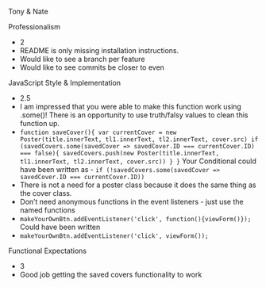 Tony & Nate 

Professionalism 
* 2
* README is only missing installation instructions.
* Would like to see a branch per feature
* Would like to see commits be closer to even 


JavaScript Style & Implementation

* 2.5
* I am impressed that you were able to make this function work using .some()! There is an opportunity to use truth/falsy values to clean this function up.
* `function saveCover(){
  var currentCover = new Poster(title.innerText, tl1.innerText, tl2.innerText, cover.src)
  if (savedCovers.some(savedCover => savedCover.ID === currentCover.ID) === false){
    savedCovers.push(new Poster(title.innerText, tl1.innerText, tl2.innerText, cover.src))
  }
}`
Your Conditional could have been written as - `if (!savedCovers.some(savedCover => savedCover.ID === currentCover.ID))`
* There is not a need for a poster class because it does the same thing as the cover class.
* Don’t need anonymous functions in the event listeners - just use the named functions
* `makeYourOwnBtn.addEventListener('click', function(){viewForm()});`
Could have been written
* `makeYourOwnBtn.addEventListener('click', viewForm());`





Functional Expectations 
* 3
* Good job getting the saved covers functionality to work
